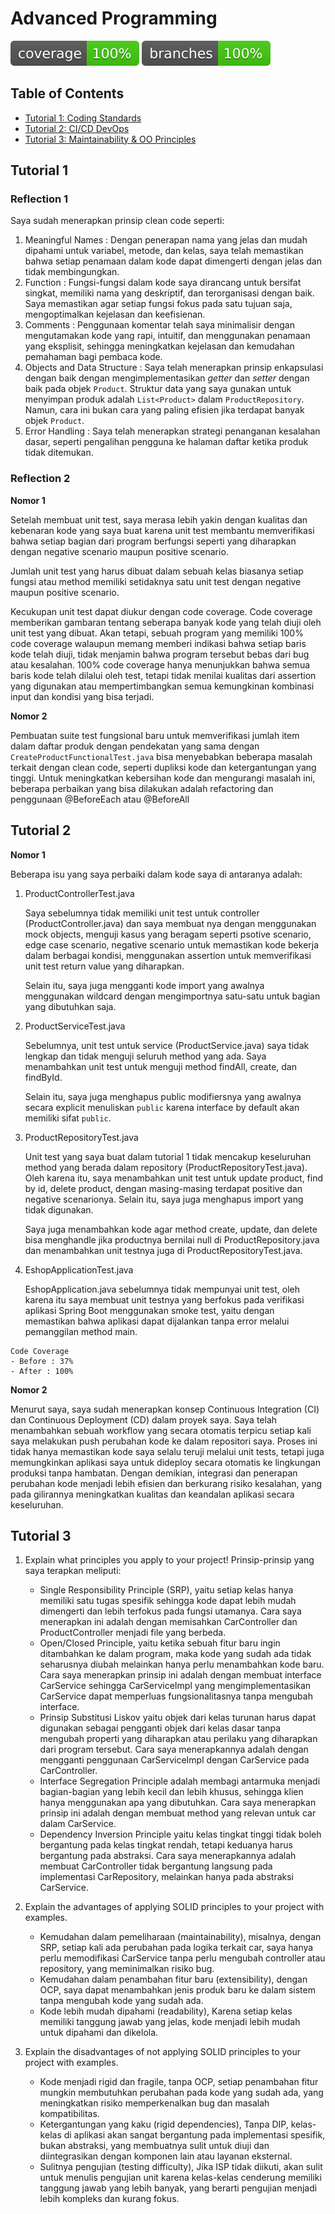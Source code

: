 # Advanced Programming 

[![Coverage](.github/badges/jacoco.svg)](https://github.com/wahyuhiddayat/eshop/actions/workflows/ci.yml)
[![Branches](.github/badges/branches.svg)](https://github.com/wahyuhiddayat/eshop/actions/workflows/ci.yml)

## Table of Contents
- [Tutorial 1: Coding Standards](#tutorial-1)
- [Tutorial 2: CI/CD DevOps](#tutorial-2)
- [Tutorial 3: Maintainability & OO Principles](#tutorial-3)


## Tutorial 1

### Reflection 1
Saya sudah menerapkan prinsip clean code seperti:
1. Meaningful Names : Dengan penerapan nama yang jelas dan mudah dipahami untuk variabel, metode, dan kelas, saya telah memastikan bahwa setiap penamaan dalam kode dapat dimengerti dengan jelas dan tidak membingungkan.
2. Function : Fungsi-fungsi dalam kode saya dirancang untuk bersifat singkat, memiliki nama yang deskriptif, dan terorganisasi dengan baik. Saya memastikan agar setiap fungsi fokus pada satu tujuan saja, mengoptimalkan kejelasan dan keefisienan.
3. Comments : Penggunaan komentar telah saya minimalisir dengan mengutamakan kode yang rapi, intuitif, dan menggunakan penamaan yang eksplisit, sehingga meningkatkan kejelasan dan kemudahan pemahaman bagi pembaca kode.
4. Objects and Data Structure : Saya telah menerapkan prinsip enkapsulasi dengan baik dengan mengimplementasikan _getter_ dan _setter_ dengan baik pada objek `Product`. Struktur data yang saya gunakan untuk menyimpan produk adalah `List<Product>` dalam `ProductRepository`. Namun, cara ini bukan cara yang paling efisien jika terdapat banyak objek `Product`.
5. Error Handling : Saya telah menerapkan strategi penanganan kesalahan dasar, seperti pengalihan pengguna ke halaman daftar ketika produk tidak ditemukan.

### Reflection 2

**Nomor 1**

Setelah membuat unit test, saya merasa lebih yakin dengan kualitas dan kebenaran kode yang saya buat karena unit test membantu memverifikasi bahwa setiap bagian dari program berfungsi seperti yang diharapkan dengan negative scenario maupun positive scenario.

Jumlah unit test yang harus dibuat dalam sebuah kelas biasanya setiap fungsi atau method memiliki setidaknya satu unit test dengan negative maupun positive scenario.

Kecukupan unit test dapat diukur dengan code coverage. Code coverage memberikan gambaran tentang seberapa banyak kode yang telah diuji oleh unit test yang dibuat. Akan tetapi, sebuah program yang memiliki 100% code coverage walaupun memang memberi indikasi bahwa setiap baris kode telah diuji, tidak menjamin bahwa program tersebut bebas dari bug atau kesalahan. 100% code coverage hanya menunjukkan bahwa semua baris kode telah dilalui oleh test, tetapi tidak menilai kualitas dari assertion yang digunakan atau mempertimbangkan semua kemungkinan kombinasi input dan kondisi yang bisa terjadi.

**Nomor 2**

Pembuatan suite test fungsional baru untuk memverifikasi jumlah item dalam daftar produk dengan pendekatan yang sama dengan `CreateProductFunctionalTest.java` bisa menyebabkan beberapa masalah terkait dengan clean code, seperti dupliksi kode dan ketergantungan yang tinggi. Untuk meningkatkan kebersihan kode dan mengurangi masalah ini, beberapa perbaikan yang bisa dilakukan adalah refactoring dan penggunaan @BeforeEach atau @BeforeAll

## Tutorial 2

**Nomor 1**

Beberapa isu yang saya perbaiki dalam kode saya di antaranya adalah:

1. ProductControllerTest.java
    
    Saya sebelumnya tidak memiliki unit test untuk controller (ProductController.java) dan saya membuat nya dengan menggunakan mock objects, menguji kasus yang beragam seperti psotive scenario, edge case scenario, negative scenario untuk memastikan kode bekerja dalam berbagai kondisi, menggunakan assertion untuk memverifikasi unit test return value yang diharapkan.

    Selain itu, saya juga mengganti kode import yang awalnya menggunakan wildcard dengan mengimportnya satu-satu untuk bagian yang dibutuhkan saja. 

2. ProductServiceTest.java

    Sebelumnya, unit test untuk service (ProductService.java) saya tidak lengkap dan tidak menguji seluruh method yang ada. Saya menambahkan unit test untuk menguji method findAll, create, dan findById.

    Selain itu, saya juga menghapus public modifiersnya yang awalnya secara explicit menuliskan `public` karena interface by default akan memiliki sifat `public`.

3. ProductRepositoryTest.java

    Unit test yang saya buat dalam tutorial 1 tidak mencakup keseluruhan method yang berada dalam repository (ProductRepositoryTest.java). Oleh karena itu, saya menambahkan unit test untuk update product, find by id, delete product, dengan masing-masing terdapat positive dan negative scenarionya. Selain itu, saya juga menghapus import yang tidak digunakan.

    Saya juga menambahkan kode agar method create, update, dan delete bisa menghandle jika productnya bernilai null di ProductRepository.java dan menambahkan unit testnya juga di ProductRepositoryTest.java.

4. EshopApplicationTest.java

    EshopApplication.java sebelumnya tidak mempunyai unit test, oleh karena itu saya membuat unit testnya yang berfokus pada verifikasi aplikasi Spring Boot menggunakan smoke test, yaitu dengan memastikan bahwa aplikasi dapat dijalankan tanpa error melalui pemanggilan method main.

```
Code Coverage 
- Before : 37%
- After : 100%
```


**Nomor 2**

Menurut saya, saya sudah menerapkan konsep Continuous Integration (CI) dan Continuous Deployment (CD) dalam proyek saya. Saya telah menambahkan sebuah workflow yang secara otomatis terpicu setiap kali saya melakukan push perubahan kode ke dalam repositori saya. Proses ini tidak hanya memastikan kode saya selalu teruji melalui unit tests, tetapi juga memungkinkan aplikasi saya untuk dideploy secara otomatis ke lingkungan produksi tanpa hambatan. Dengan demikian, integrasi dan penerapan perubahan kode menjadi lebih efisien dan berkurang risiko kesalahan, yang pada gilirannya meningkatkan kualitas dan keandalan aplikasi secara keseluruhan. 

## Tutorial 3

1. Explain what principles you apply to your project!
   Prinsip-prinsip yang saya terapkan meliputi:
   - Single Responsibility Principle (SRP), yaitu setiap kelas hanya memiliki satu tugas spesifik sehingga kode dapat lebih mudah dimengerti dan lebih terfokus pada fungsi utamanya. Cara saya menerapkan ini adalah dengan memisahkan CarController dan ProductController menjadi file yang berbeda.
   - Open/Closed Principle, yaitu ketika sebuah fitur baru ingin ditambahkan ke dalam program, maka kode yang sudah ada tidak seharusnya diubah melainkan hanya perlu menambahkan kode baru. Cara saya menerapkan prinsip ini adalah dengan membuat interface CarService sehingga CarServiceImpl yang mengimplementasikan CarService dapat memperluas fungsionalitasnya tanpa mengubah interface.
   - Prinsip Substitusi Liskov yaitu objek dari kelas turunan harus dapat digunakan sebagai pengganti objek dari kelas dasar tanpa mengubah properti yang diharapkan atau perilaku yang diharapkan dari program tersebut. Cara saya menerapkannya adalah dengan mengganti penggunaan CarServiceImpl dengan CarService pada CarController.
   - Interface Segregation Principle adalah membagi antarmuka menjadi bagian-bagian yang lebih kecil dan lebih khusus, sehingga klien hanya menggunakan apa yang dibutuhkan. Cara saya menerapkan prinsip ini adalah dengan membuat method yang relevan untuk car dalam CarService.
   - Dependency Inversion Principle yaitu kelas tingkat tinggi tidak boleh bergantung pada kelas tingkat rendah, tetapi keduanya harus bergantung pada abstraksi. Cara saya menerapkannya adalah membuat CarController tidak bergantung langsung pada implementasi CarRepository, melainkan hanya pada abstraksi CarService.
   

2. Explain the advantages of applying SOLID principles to your project with examples.
   - Kemudahan dalam pemeliharaan (maintainability), misalnya, dengan SRP, setiap kali ada perubahan pada logika terkait car, saya hanya perlu memodifikasi CarService tanpa perlu mengubah controller atau repository, yang meminimalkan risiko bug.
   - Kemudahan dalam penambahan fitur baru (extensibility), dengan OCP, saya dapat menambahkan jenis produk baru ke dalam sistem tanpa mengubah kode yang sudah ada.
   - Kode lebih mudah dipahami (readability), Karena setiap kelas memiliki tanggung jawab yang jelas, kode menjadi lebih mudah untuk dipahami dan dikelola.
   

3. Explain the disadvantages of not applying SOLID principles to your project with examples.
   - Kode menjadi rigid dan fragile, tanpa OCP, setiap penambahan fitur mungkin membutuhkan perubahan pada kode yang sudah ada, yang meningkatkan risiko memperkenalkan bug dan masalah kompatibilitas.
   - Ketergantungan yang kaku (rigid dependencies),  Tanpa DIP, kelas-kelas di aplikasi akan sangat bergantung pada implementasi spesifik, bukan abstraksi, yang membuatnya sulit untuk diuji dan diintegrasikan dengan komponen lain atau layanan eksternal.
   - Sulitnya pengujian (testing difficulty), Jika ISP tidak diikuti, akan sulit untuk menulis pengujian unit karena kelas-kelas cenderung memiliki tanggung jawab yang lebih banyak, yang berarti pengujian menjadi lebih kompleks dan kurang fokus.